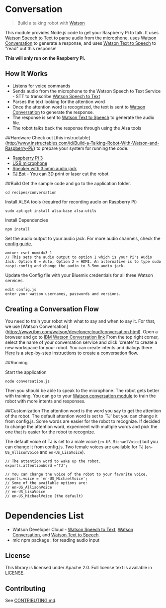 # Conversation

> Build a talking robot with [Watson](https://www.ibm.com/watson/developercloud/conversation.html)

This module provides Node.js code to get your Raspberry Pi to talk. It uses [Watson Speech to Text](https://www.ibm.com/watson/developercloud/speech-to-text.html) to parse audio from the microphone, uses [Watson Conversation](https://www.ibm.com/watson/developercloud/conversation.html) to generate a response, and uses [Watson Text to Speech](https://www.ibm.com/watson/developercloud/text-to-speech.html) to "read" out this response!

**This will only run on the Raspberry Pi.**


## How It Works
- Listens for voice commands
- Sends audio from the microphone to the Watson Speech to Text Service - STT to transcribe [Watson Speech to Text](https://www.ibm.com/watson/developercloud/speech-to-text.html)
- Parses the text looking for the attention word 
- Once the attention word is recognized, the text is sent to [Watson Conversation](https://www.ibm.com/watson/developercloud/conversation.html) to generate the response.
- The response is sent to [Watson Text to Speech](https://www.ibm.com/watson/developercloud/text-to-speech.html) to generate the audio file.
- The robot talks back the response through using the Alsa tools

##Hardware
Check out [this instructable] (http://www.instructables.com/id/Build-a-Talking-Robot-With-Watson-and-Raspberry-Pi/) to prepare your system for running the code.

- [Raspberry Pi 3](https://www.amazon.com/dp/B01C6Q2GSY/ref=wl_it_dp_o_pC_nS_ttl?_encoding=UTF8&colid=1BLM6IHU3K1MA&coliid=I1WPZOVL411972)
- [USB microphone](https://www.amazon.com/dp/B005BRET3G/ref=wl_it_dp_o_pC_nS_ttl?_encoding=UTF8&colid=1BLM6IHU3K1MA&coliid=I1C98I7HIFPNJE)
- [Speaker with 3.5mm audio jack](https://www.amazon.com/gp/product/B014SOKX1E/ref=oh_aui_detailpage_o00_s00?ie=UTF8&psc=1)
- [TJ Bot](http://ibm.biz/mytjbot) - You can 3D print or laser cut the robot

##Build
Get the sample code and go to the application folder.

    cd recipes/conversation

Install ALSA tools (required for recording audio on Raspberry Pi)

    sudo apt-get install alsa-base alsa-utils

Install Dependencies

    npm install

Set the audio output to your audio jack. For more audio channels, check the [config guide. ](https://www.raspberrypi.org/documentation/configuration/audio-config.md)

    amixer cset numid=3 1    
    // This sets the audio output to option 1 which is your Pi's Audio Jack. Option 0 = Auto, Option 2 = HDMI. An alternative is to type sudo raspi-config and change the audio to 3.5mm audio jack.
    
Update the Config file with your Bluemix credentials for all three Watson services.

    edit config.js
    enter your watson usernames, passwords and versions.

## Creating a Conversation Flow
You need to train your robot with what to say and when to say it. For that, we use [Watson Conversation] (https://www.ibm.com/watson/developercloud/conversation.html). Open a browser and go to [IBM Watson Conversation link](http://www.ibmwatsonconversation.com)
From the top right corner, select the name of your conversation service and click 'create' to create a new workspace for your robot. You can create intents and dialogs there. [Here](http://www.instructables.com/id/Build-a-Talking-Robot-With-Watson-and-Raspberry-Pi/#step6) is a step-by-step instructions to create a conversation flow.

##Running

Start the application

    node conversation.js

Then you should be able to speak to the microphone.
The robot gets better with training. You can go to your [Watson conversation module](http://www.ibmwatsonconversation.com) to train the robot with more intents and responses.

##Customization
The attention word is the word you say to get the attention of the robot.
The default attention word is set to 'TJ' but you can change it from config.js. Some words are easier for the robot to recognize. If decided to change the attention word, experiment with multiple words and pick the one that is easier for the robot to recognize.

The default voice of TJ is set to a male voice (`en-US_MichaelVoice`) but you can change it from config.js. Two female voices are available for TJ (`en-US_AllisonVoice` and `en-US_LisaVoice`).

    // The attention word to wake up the robot.
	exports.attentionWord ='TJ';

	// You can change the voice of the robot to your favorite voice.
	exports.voice = 'en-US_MichaelVoice';
	// Some of the available options are:
	// en-US_AllisonVoice
	// en-US_LisaVoice
	// en-US_MichaelVoice (the default)
	
# Dependencies List

- Watson Developer Cloud - [Watson Speech to Text](https://www.ibm.com/watson/developercloud/speech-to-text.html), [Watson Conversation](https://www.ibm.com/watson/developercloud/conversation.html), and [Watson Text to Speech](https://www.ibm.com/watson/developercloud/text-to-speech.html).
- mic npm package : for reading audio input

## License

This library is licensed under Apache 2.0. Full license text is
available in [LICENSE](../../LICENSE).

## Contributing
See [CONTRIBUTING.md](../../CONTRIBUTING.md).
